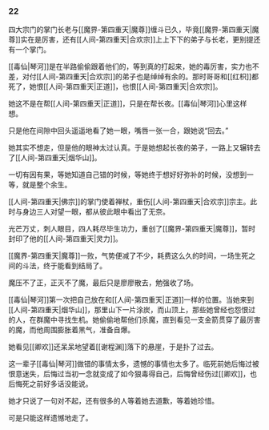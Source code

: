 ### 22

四大宗门的掌门长老与[[魔界-第四重天|魔尊]]缠斗已久，毕竟[[魔界-第四重天|魔尊]]实在是厉害，还有[[人间-第四重天|合欢宗]]上上下下的弟子与长老，更别提还有一个掌门。

[[毒仙|琴河]]是在半路偷偷跟着他们的，等到真的打起来，她的毒厉害，实力也不差，对付[[人间-第四重天|合欢宗]]的弟子也是绰绰有余的。那时哥哥和[[红枳]]都死了，她恨[[人间-第四重天|正道]]，也恨[[人间-第四重天|合欢宗]]。

她这不是在帮[[人间-第四重天|正道]]，只是在帮长夜。[[毒仙|琴河]]心里这样想。

只是他在间隙中回头遥遥地看了她一眼，嘴唇一张一合，跟她说“回去。”

她其实不想走，但是他的眼神太过认真。于是她想起长夜的弟子，一路上又辗转去了[[人间-第四重天|烟华山]]。

一切有因有果，等她知道自己错的时候，等她终于想好好弥补的时候，没想到一等，就是整个余生。

[[人间-第四重天|佛宗]]的掌门使着禅杖，重伤[[人间-第四重天|合欢宗]]宗主。此时与身边三人对望一眼，都从彼此眼中看出了无奈。

光芒万丈，刺人眼目，四人耗尽毕生功力，重创了[[魔界-第四重天|魔尊]]，暂时封印了他的[[人间-第四重天|灵力]]。

[[魔界-第四重天|魔尊]]一败，气势便减了不少，耗费这么久的时间，一场生死之间的斗法，终于能看到结局了。

魔压不了正，正灭不了魔，最后只是廖廖散去，勉强收了场。

[[毒仙|琴河]]第一次把自己放在和[[人间-第四重天|正道]]一样的位置。当她来到[[人间-第四重天|烟华山]]，那里山下一片涂炭，而山顶上，那些她曾经也怨恨过的人，在群魔中寻找生机。她偷偷地帮他们杀魔，直到看见一支金箭贯穿了最厉害的魔，而他周围膨胀着黑气，准备自爆。

她看见[[卿欢]]还呆呆地望着[[谢程渊]]落下的悬崖，于是扑了过去。

这一辈子[[毒仙|琴河]]做错的事情太多，遗憾的事情也太多了。临死前她后悔过被恨意迷失，后悔过当初一念就变成了如今狠毒得自己，后悔曾经伤过[[卿欢]]，也后悔死之前好多话没能说。

她才只说了一句对不起，还有很多的人等着她去道歉，等着她珍惜。

可是只能这样遗憾地走了。